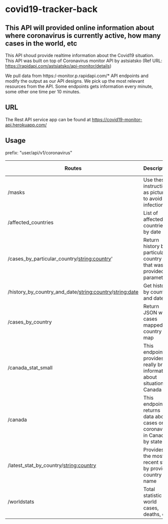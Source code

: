 # covid19-tracker-back
## This API will provided online information about where coronavirus is currently active, how many cases in the world, etc

This API shoud provide realtime information about the Covid19 situation. This API was built on top of Coronavirus monitor API by astsiatsko (Ref URL: https://rapidapi.com/astsiatsko/api-monitor/details)

We pull data from https:/-monitor.p.rapidapi.com/* API endpoints and modify the output as our API designs. We pick up the most relevant resources from the API. Some endpoints gets information every minute, some other one time per 10 minutes. 
## URL
The Rest API service app can be found at https://covid19-monitor-api.herokuapp.com/

## Usage
prefix: "user/api/v1/coronavirus"

| Routes                           | Description                                                                |HTTP Methods|
|----------------------------------|----------------------------------------------------------------------------|------------|
| /masks               | Use these instructions as pictures to avoid infection                      | GET        |
| /affected_countries  | List of affected countries by date                                         | GET        |
| /cases_by_particular_country/<string:country>'| Return history by particular country that was provided in parameters | GET        |
| /history_by_country_and_date/<string:country>/<string:date>| Get history by country and date      | GET        |
| /cases_by_country    | Return JSON with cases mapped by country map                               | GET        |
| /canada_stat_small   | This endpoints provides really brief information about situation in Canada | GET        |
| /canada              | This endpoint returns data about cases or coronavirus in Canada by state   | GET        |
| /latest_stat_by_country/<string:country> | Provides the most recent stat by provided country name | GET        |
| /worldstats           | Total statistic for world cases, deaths, etc                              | GET        |